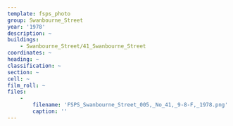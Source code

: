 ```yaml
---
template: fsps_photo
group: Swanbourne_Street
year: '1978'
description: ~
buildings:
    - Swanbourne_Street/41_Swanbourne_Street
coordinates: ~
heading: ~
classification: ~
section: ~
cell: ~
film_roll: ~
files:
    -
        filename: 'FSPS_Swanbourne_Street_005,_No_41,_9-8-F,_1978.png'
        caption: ''
---
```

